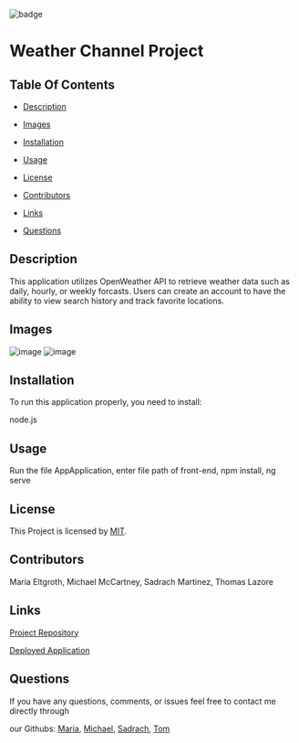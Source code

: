   ![badge](https://img.shields.io/badge/license-MIT-brightgreen)
  
  # Weather Channel Project
  

  ## Table Of Contents

  * [Description](#description)
  
  * [Images](#Images)

  * [Installation](#installation)

  * [Usage](#usage)

  * [License](#license)

  * [Contributors](#contributors)

  * [Links](#links)

  * [Questions](#questions)

  ## Description

  This application utilizes OpenWeather API to retrieve weather data such as daily, hourly, or weekly forcasts. Users can create an account to have the ability to view search history and track favorite locations.
  
  ## Images
  
  ![image](https://user-images.githubusercontent.com/47471193/230452801-186217ea-fa53-4015-81f7-7359a1f20193.png)
  ![image](https://user-images.githubusercontent.com/47471193/230453507-d355f8e0-c6b6-4f4c-a91b-b61f47f04557.png)
  
  ## Installation

  To run this application properly, you need to install:
  
  node.js
  

  ## Usage
  
  Run the file AppApplication, enter file path of front-end, npm install, ng serve
  
  
  ## License
  
  This Project is licensed by [MIT](https://choosealicense.com/licenses/mit/).
  
  ## Contributors

  Maria Eltgroth, Michael McCartney, Sadrach Martinez, Thomas Lazore
  

  ## Links


  [Project Repository](https://github.com/tlaze/weather-channel-program)
  
  [Deployed Application](http://ec2-18-217-181-159.us-east-2.compute.amazonaws.com:4200)
  
  
  ## Questions

  If you have any questions, comments, or issues feel free to contact me directly through
  
  our Githubs: [Maria](https://github.com/mdiazelt), [Michael](https://github.com/mmccartneycs), [Sadrach](https://github.com/sadrachm), [Tom](https://github.com/tlaze)
  

